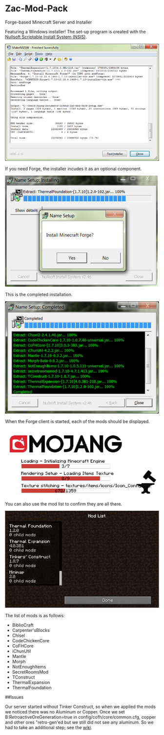 # Zac-Mod-Pack
Forge-based Minecraft Server and Installer

Featuring a Windows installer! The set-up program is created with the [Nullsoft Scriptable Install System (NSIS)](http://nsis.sourceforge.net/Main_Page "NSIS").

![NSIS-Script](images/MakeNSISW.png?raw=true "Compile NSIS Script")

If you need Forge, the installer incudes it as an optional component.

![Install-Forge](images/AskToInstallForge.PNG?raw=true "Optionally Install Forge")

This is the completed installation.

![Install-Completed](images/InstallCompleted.png?raw=true "Install Completed")

When the Forge client is started, each of the mods should be displayed.

![Init-Forge](images/InitializingForge.png?raw=true "Initializing Forge")

You can also use the mod list to confirm they are all there.

![Mod-List](images/PartialModList.PNG?raw=true "Partial Mod List")

The list of mods is as follows:

* BiblioCraft
* Carpenter'sBlocks
* Chisel
* CodeChickenCore
* CoFHCore
* iChunUtil
* Mantle
* Morph
* NotEnoughItems
* SecretRoomsMod
* TConstruct
* ThermalExpansion
* ThermalFoundation

##Issues

Our server started without Tinker Construct, so when we applied the mods we noticed there was no Aluminum or Copper. Once we set B:RetroactiveOreGeneration=true in config/cofh/core/common.cfg, copper and other ores "retro-gen'ed but we still did not see any aluminum. So we had to take an additional step; see the [wiki](../../wiki/).
